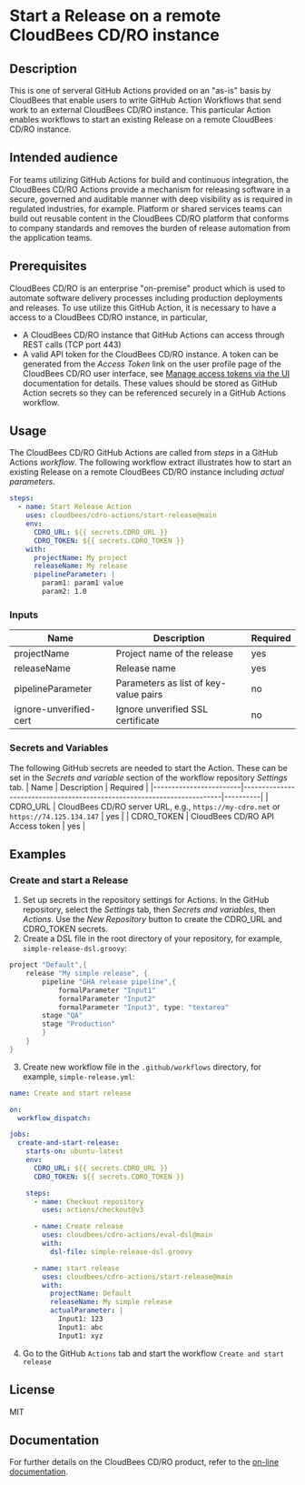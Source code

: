 # Start a Release on a remote CloudBees CD/RO instance
## Description
This is one of serveral GitHub Actions provided on an "as-is" basis by CloudBees that enable users to write GitHub Action Workflows that send work to an external CloudBees CD/RO instance. This particular Action enables workflows to start an existing Release on a remote CloudBees CD/RO instance.
## Intended audience
For teams utilizing GitHub Actions for build and continuous integration, the CloudBees CD/RO Actions provide a mechanism for releasing software in a secure, governed and auditable manner with deep visibility as is required in regulated industries, for example. Platform or shared services teams can build out reusable content in the CloudBees CD/RO platform that conforms to company standards and removes the burden of release automation from the application teams.
## Prerequisites
CloudBees CD/RO is an enterprise "on-premise" product which is used to automate software delivery processes including production deployments and releases. To use utilize this GitHub Action, it is necessary to have a access to a CloudBees CD/RO instance, in particular, 
- A CloudBees CD/RO instance that GitHub Actions can access through REST calls (TCP port 443)
- A valid API token for the CloudBees CD/RO instance. A token can be generated from the _Access Token_ link on the user profile page of the CloudBees CD/RO user interface, see [Manage access tokens via the UI](https://docs.beescloud.com/docs/cloudbees-cd/latest/intro/sign-in-cd#_manage_access_tokens_via_the_ui) documentation for details.
These values should be stored as GitHub Action secrets so they can be referenced securely in a GitHub Actions workflow.
## Usage
The CloudBees CD/RO GitHub Actions are called from _steps_ in a GitHub Actions _workflow_. The following workflow extract illustrates how to start an existing Release on a remote CloudBees CD/RO instance including _actual parameters_.
```yaml
steps:
  - name: Start Release Action
    uses: cloudbees/cdro-actions/start-release@main
    env:
      CDRO_URL: ${{ secrets.CDRO_URL }}
      CDRO_TOKEN: ${{ secrets.CDRO_TOKEN }}
    with:
      projectName: My project
      releaseName: My release
      pipelineParameter: |
        param1: param1 value
        param2: 1.0
```
### Inputs
| Name                   | Description                                                            | Required |
|------------------------|------------------------------------------------------------------------|----------|
| projectName            | Project name of the release                                            | yes      |
| releaseName            | Release name                                                           | yes      |
| pipelineParameter      | Parameters as list of key-value pairs                                  | no       |
| ignore-unverified-cert | Ignore unverified SSL certificate                                      | no       |
### Secrets and Variables
The following GitHub secrets are needed to start the Action. These can be set in the _Secrets and variable_ section of the workflow repository _Settings_ tab.
| Name                   | Description                                                            | Required |
|------------------------|------------------------------------------------------------------------|----------|
| CDRO_URL               | CloudBees CD/RO server URL, e.g., `https://my-cdro.net` or `https://74.125.134.147` | yes |
| CDRO_TOKEN             | CloudBees CD/RO API Access token                                       | yes      |
## Examples
### Create and start a Release
1. Set up secrets in the repository settings for Actions. In the GitHub repository, select the _Settings_ tab, then _Secrets and variables_, then _Actions_. Use the _New Repository_ button to create the CDRO_URL and CDRO_TOKEN secrets.
2. Create a DSL file in the root directory of your repository, for example, `simple-release-dsl.groovy`:
```groovy
project "Default",{
	release "My simple release", {
		pipeline "GHA release pipeline",{
			formalParameter "Input1"
			formalParameter "Input2"
			formalParameter "Input3", type: "textarea"
		stage "QA"
		stage "Production"
		}
	}
}
```
3. Create new workflow file in the `.github/workflows` directory, for example, `simple-release.yml`:
```yaml
name: Create and start release

on:
  workflow_dispatch:

jobs:
  create-and-start-release:
    starts-on: ubuntu-latest
    env:
      CDRO_URL: ${{ secrets.CDRO_URL }}
      CDRO_TOKEN: ${{ secrets.CDRO_TOKEN }}

    steps:
      - name: Checkout repository
        uses: actions/checkout@v3

      - name: Create release
        uses: cloudbees/cdro-actions/eval-dsl@main
        with:
          dsl-file: simple-release-dsl.groovy

      - name: start release
        uses: cloudbees/cdro-actions/start-release@main
        with:
          projectName: Default
          releaseName: My simple release
          actualParameter: |
            Input1: 123
            Input1: abc
            Input1: xyz
```
4. Go to the GitHub `Actions` tab and start the workflow `Create and start release`
## License
MIT
## Documentation
For further details on the CloudBees CD/RO product, refer to the [on-line documentation](https://docs.beescloud.com/docs/cloudbees-cd/latest/).

